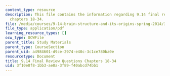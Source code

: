 ```yaml
---
content_type: resource
description: This file contains the information regarding 9.14 final review questions
  chapters 18-34.
file: /media/courses/9-14-brain-structure-and-its-origins-spring-2014/3f10e8f81bb3ae8a3f89f40abcd74bb1_MIT9_14S14_FinalRevQue18-34.pdf
file_type: application/pdf
learning_resource_types: []
ocw_type: OCWFile
parent_title: Study Materials
parent_type: CourseSection
parent_uid: a4984601-d9ce-2974-e40c-3c1ce780ba0e
resourcetype: Document
title: 9.14 Final Review Questions Chapters 18-34
uid: 3f10e8f8-1bb3-ae8a-3f89-f40abcd74bb1
---
```

